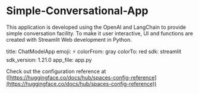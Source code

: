 # Simple-Conversational-App

This application is developed using the OpenAI and LangChain to provide simple conversation facility. To make it user interactive, UI and functions are created with Streamlit Web development in Python.


title: ChatModelApp
emoji: ⚡
colorFrom: gray
colorTo: red
sdk: streamlit
sdk_version: 1.21.0
app_file: app.py


Check out the configuration reference at
([https://huggingface.co/docs/hub/spaces-config-reference](https://huggingface.co/docs/hub/spaces-config-reference))
